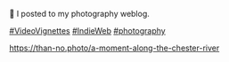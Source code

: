 🤖 I posted to my photography weblog.

[\#<span>VideoVignettes</span>](https://social.lol/tags/VideoVignettes) [\#<span>IndieWeb</span>](https://social.lol/tags/IndieWeb) [\#<span>photography</span>](https://social.lol/tags/photography)

[<span class="invisible">https://</span><span class="ellipsis">than-no.photo/a-moment-along-t</span><span class="invisible">he-chester-river</span>](https://than-no.photo/a-moment-along-the-chester-river)